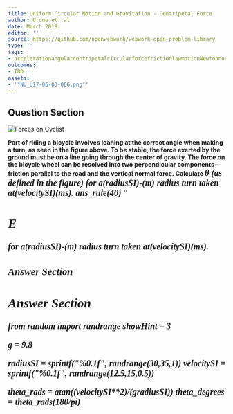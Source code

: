 ```yaml
---
title: Uniform Circular Motion and Gravitation - Centripetal Force
author: Urone et. al
date: March 2018
editor: ''
source: https://github.com/openwebwork/webwork-open-problem-library
type: ''
tags:
- accelerationangularcentripetalcircularforcefrictionlawmotionNewtonnormalradianrotationalseconduniformvelocityweight
outcomes:
- TBD
assets:
- '"NU_U17-06-03-006.png"'
---
```


## Question Section 

![Forces on Cyclist]("NU_U17-06-03-006.png")

<b>
Part of riding a bicycle involves leaning at the correct angle when making a turn, as seen in the figure above. To be stable, the force exerted by the ground must be on a line going through the center of gravity. The force on the bicycle wheel can be resolved into two perpendicular components—friction parallel to the road and the vertical normal force.
Calculate <span style="font-family: 'Times'; font-size: 20px";><i>&theta;<i><span> (as defined in the figure) for a(radiusSI)-(m) radius turn taken at(velocitySI)(ms).
ans_rule(40) &#176;

## E
for a(radiusSI)-(m) radius turn taken at(velocitySI)(ms).
### Answer Section


## Answer Section

from random import randrange
showHint = 3

g = 9.8

radiusSI = sprintf("%0.1f", randrange(30,35,1))
velocitySI = sprintf("%0.1f", randrange(12.5,15,0.5))

theta_rads = atan((velocitySI**2)/(g*radiusSI))
theta_degrees = theta_rads*(180/pi)